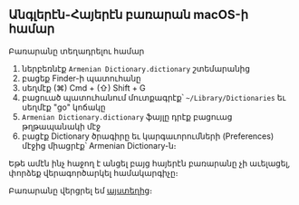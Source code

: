## Անգլերէն-Հայերէն բառարան macOS-ի համար


Բառարանը տեղադրելու համար
1. ներբեռնէք ``Armenian Dictionary.dictionary`` շտեմարանից
2. բացեք Finder-ի պատուհանը
3. սեղմէք (⌘) Cmd + (⇧) Shift + G 
4. բացուած պատուհանում մուտքագրէք՝ ``~/Library/Dictionaries`` եւ սեղմէք "go" կոճակը
3. ``Armenian Dictionary.dictionary`` ֆայլը դրէք բացուաց թղթապանակի մէջ
5. բացէք Dictionary ծրագիրը եւ կարգաւորումների (Preferences) մէջից միացրէք՝ Armenian Dictionary-ն։

Եթե ամէն ինչ հաջող է անցել բայց հայերէն բառարանը չի աւելացել, փորձեք վերագործարկել համակարգիչը։


Բառարանը վերցրել եմ [այստեղից](https://github.com/norayr/baratian_dictionary)։
